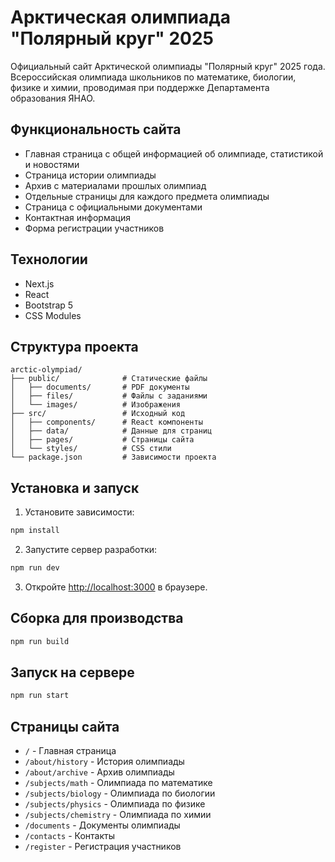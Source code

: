 # Арктическая олимпиада "Полярный круг" 2025

Официальный сайт Арктической олимпиады "Полярный круг" 2025 года. Всероссийская олимпиада школьников по математике, биологии, физике и химии, проводимая при поддержке Департамента образования ЯНАО.

## Функциональность сайта

- Главная страница с общей информацией об олимпиаде, статистикой и новостями
- Страница истории олимпиады
- Архив с материалами прошлых олимпиад
- Отдельные страницы для каждого предмета олимпиады
- Страница с официальными документами
- Контактная информация
- Форма регистрации участников

## Технологии

- Next.js
- React
- Bootstrap 5
- CSS Modules

## Структура проекта

```
arctic-olympiad/
├── public/              # Статические файлы
│   ├── documents/       # PDF документы
│   ├── files/           # Файлы с заданиями
│   └── images/          # Изображения
├── src/                 # Исходный код
│   ├── components/      # React компоненты
│   ├── data/            # Данные для страниц
│   ├── pages/           # Страницы сайта
│   └── styles/          # CSS стили
└── package.json         # Зависимости проекта
```

## Установка и запуск

1. Установите зависимости:

```bash
npm install
```

2. Запустите сервер разработки:

```bash
npm run dev
```

3. Откройте [http://localhost:3000](http://localhost:3000) в браузере.

## Сборка для производства

```bash
npm run build
```

## Запуск на сервере

```bash
npm run start
```

## Страницы сайта

- `/` - Главная страница
- `/about/history` - История олимпиады
- `/about/archive` - Архив олимпиады
- `/subjects/math` - Олимпиада по математике
- `/subjects/biology` - Олимпиада по биологии
- `/subjects/physics` - Олимпиада по физике
- `/subjects/chemistry` - Олимпиада по химии
- `/documents` - Документы олимпиады
- `/contacts` - Контакты
- `/register` - Регистрация участников 